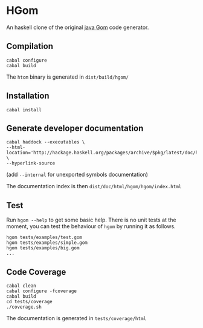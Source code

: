 HGom
====

An haskell clone of the original [java Gom](http://tom.loria.fr) code generator.

Compilation
-----------

    cabal configure
    cabal build

The `htom` binary is generated in `dist/build/hgom/`

Installation
------------

    cabal install

Generate developer documentation
--------------------------------

    cabal haddock --executables \
    --html-location='http://hackage.haskell.org/packages/archive/$pkg/latest/doc/html' \
    --hyperlink-source 

(add `--internal` for unexported symbols documentation)

The documentation index is then `dist/doc/html/hgom/hgom/index.html`

Test
----

Run `hgom --help` to get some basic help. There is no unit tests at the moment,
you can test the behaviour of `hgom` by running it as follows.

    hgom tests/examples/test.gom
    hgom tests/examples/simple.gom
    hgom tests/examples/big.gom
    ...

Code Coverage
-------------

    cabal clean
    cabal configure -fcoverage
    cabal build
    cd tests/coverage
    ./coverage.sh

The documentation is generated in `tests/coverage/html`
